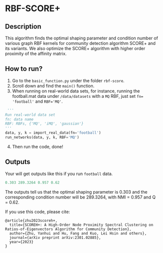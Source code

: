 # RBF-SCORE+
## Description
This algorithm finds the optimal shaping parameter and condition number of various graph RBF kernels for community detection algorithm SCORE+ and its variants. We also optimize the SCORE+ algorithm with higher order proximity of the affinity matrix.

## How to run? 
1. Go to the `basic_function.py` under the folder `rbf-score`. 
2. Scroll down and find the `main()` function. 
3. When running on real-world data sets, for instance, running the football.mat data under `/data/datasets` with a `MQ` RBF, just set `fn= 'football'` and `RBF='MQ'`.
```python
 '''
Run real-world data set
fn: data name
RBF: RBFs, {'MQ', 'iMQ', 'gaussian'}
'''
data, y, k = import_real_data(fn='football')
run_networks(data, y, k, RBF='MQ')
 ```
4. Then run the code, done!

## Outputs
Your will get outputs like this if you run `football` data.
```python
0.303 289.3264 0.957 0.62
 ```
The outputs tell us that the optimal shaping parameter is 0.303 and the corresponding condition number will be 289.3264, with NMI = 0.957 and Q = 0.62.

If you use this code, please cite:
```
@article{zhu2023scoreh+,
  title={SCOREH+: A High-Order Node Proximity Spectral Clustering on Ratios-of-Eigenvectors Algorithm for Community Detection},
  author={Zhu, Yanhui and Hu, Fang and Kuo, Lei Hsin and others},
  journal={arXiv preprint arXiv:2301.02885},
  year={2023}
}
```
